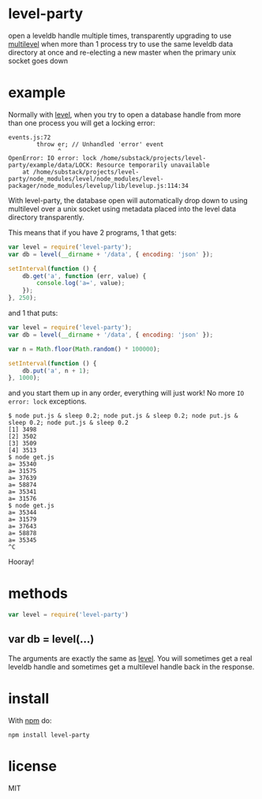 # level-party

open a leveldb handle multiple times, transparently upgrading to use
[multilevel](https://npmjs.org/package/multilevel) when more than 1 process try
to use the same leveldb data directory at once and re-electing a new master when
the primary unix socket goes down

# example

Normally with [level](https://npmjs.org/package/level), when you try to open
a database handle from more than one process you will get a locking error:

```
events.js:72
        throw er; // Unhandled 'error' event
              ^
OpenError: IO error: lock /home/substack/projects/level-party/example/data/LOCK: Resource temporarily unavailable
    at /home/substack/projects/level-party/node_modules/level/node_modules/level-packager/node_modules/levelup/lib/levelup.js:114:34
```

With level-party, the database open will automatically drop down to using
multilevel over a unix socket using metadata placed into the level data
directory transparently.

This means that if you have 2 programs, 1 that gets:

``` js
var level = require('level-party');
var db = level(__dirname + '/data', { encoding: 'json' });

setInterval(function () {
    db.get('a', function (err, value) {
        console.log('a=', value);
    });
}, 250);
```

and 1 that puts:

``` js
var level = require('level-party');
var db = level(__dirname + '/data', { encoding: 'json' });

var n = Math.floor(Math.random() * 100000);

setInterval(function () {
    db.put('a', n + 1);
}, 1000);
```

and you start them up in any order, everything will just work! No more
`IO error: lock` exceptions.

```
$ node put.js & sleep 0.2; node put.js & sleep 0.2; node put.js & sleep 0.2; node put.js & sleep 0.2
[1] 3498
[2] 3502
[3] 3509
[4] 3513
$ node get.js
a= 35340
a= 31575
a= 37639
a= 58874
a= 35341
a= 31576
$ node get.js
a= 35344
a= 31579
a= 37643
a= 58878
a= 35345
^C
```

Hooray!

# methods

``` js
var level = require('level-party')
```

## var db = level(...)

The arguments are exactly the same as [level](https://npmjs.org/package/level).
You will sometimes get a real leveldb handle and sometimes get a multilevel
handle back in the response.

# install

With [npm](https://npmjs.org) do:

```
npm install level-party
```

# license

MIT
